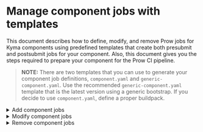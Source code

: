# Manage component jobs with templates

This document describes how to define, modify, and remove Prow jobs for Kyma components using predefined templates that create both presubmit and postsubmit jobs for your component. Also, this document gives you the steps required to prepare your component for the Prow CI pipeline.

>**NOTE:** There are two templates that you can use to generate your component job definitions, `component.yaml` and `generic-component.yaml`. Use the recommended `generic-component.yaml` template that is the latest version using a generic bootstrap. If you decide to use `component.yaml`, define a proper buildpack.

<div tabs name="add-component-jobs">
  <details>
  <summary>
  Add component jobs
  </summary>

Follow these steps:

1. Create the configuration file.

   Go to `templates/data` and add a new YAML file (`<PROW JOB NAME>-data.yaml`) with Prow job details to the `render` list under the `templates` section.
   
   See an example that defines the `skr-aws-upgrade-integration-dev` test from the `kyma` repository, using the generic bootstrap:

   ```yaml
   templates:
      - fromTo:
           - from: templates/generic.tmpl
             to: ../prow/jobs/kyma/skr-aws-upgrade-integration-dev.yaml
        render:
           localSets:
              postsubmit:
                 type_postsubmit: "true"
                 cluster: "trusted-workload"
              ...
           jobConfigs:
              - repoName: "kyma-project/kyma"
                jobs:
                   - jobConfig:
                        name: "skr-aws-upgrade-integration-dev"
                        cron: "0 */4 * * *" # "Every four hours"
                        optional: true
        ...
   ```

   Such an entry uses the `generic.tmpl` template to create the `skr-aws-upgrade-integration-dev.yaml` file under the `/prow/jobs/kyma/` subfolder, specifying that postsubmit job for this test.
Set the **optional** parameter to `true` for this job to be optional on pull requests (PRs), not to block others.
**Cron** parameter indicates that this Prow job is run every four hours.

   If needed, you can add global Config Sets (**globalSets**) to the `templates/config.yaml` file.

   For **component job**, instead of `name`, you must use `path` to indicate the path to the component.
   For example:

   ```yaml
   templates:
     - from: templates/generic.tmpl
       render:
         - to: ../prow/jobs/control-plane/components/provisioner/provisioner-generic.yaml
           jobConfigs:
             - repoName: "github.com/kyma-project/control-plane"
               jobs:
                 - jobConfig:
                     path: components/provisioner
   ```

   - For more information about creating template file, as well as local config sets (**localSets**), job configs (**jobConfig**) and
   > **NOTE:** Make sure that the `.yaml` file and the component folder name are the same as the name of the Kyma component. Also, all `.yaml` files in the whole `jobs` structure need to have unique names.
   
   Use the buildpack for Go or Node.js applications provided in the `test-infra` repository. It is the standard mechanism for defining Prow jobs. If the buildpack you want to use is not there yet, you must add it. When you add a new buildpack, follow the example of the already defined ones.


2. Define a test for your component.

   Add a new component test entry to the [`components_test.go`](../../development/tools/jobs/kyma/components_test.go) file for the `test-infra-test-jobs-yaml-definitions` presubmit job to execute it.

   See the example:
   
   ```go
   ...
   {path: "apiserver-proxy", image: tester.ImageGolangBuildpack1_12},
   {path: "apiserver-proxy", image: tester.ImageBootstrap20181204, suite: tester.NewGenericComponentSuite,
     additionalOptions: []jobsuite.Option{
       jobsuite.JobFileSuffix("generic"),
       jobsuite.Since(releases.Release17),
       jobsuite.Optional(),
     },
   },
   ```
   
   Same as with component jobs, mark the component test as optional at this stage by adding the `jobsuite.Optional()` entry.
   
   If you have access to a Prow cluster, you can test a Prow job on it. For details, see the [official documentation](https://github.com/kubernetes/test-infra/blob/master/prow/build_test_update.md#how-to-test-a-prowjob).
   
   When writing tests for a new component, use the `tester.GetKymaReleasesSince({next release})` function to create tests for release jobs.


3. Generate jobs.

   Run one of these commands to generate jobs previously defined in the `config.yaml` file:
   ```bash
   go run development/tools/cmd/rendertemplates/main.go --data path/to/directory/with/data/files
   ```
   or
   ```bash
   make jobs-definitions
   ```
   
   As a result, the Render Templates tool generates the requested job files


4. Check your configuration locally.

   Use the `development/validate-config.sh` script to validate your Prow configuration. The script accepts three arguments:

   - The path to the plugins configuration file (`prow/plugins.yaml`)
   - The path to the generic configuration file (`prow/config.yaml`)
   - The path to the directory with job definitions (`prow/jobs/`)

   See an example:

   ```bash
   cd $GOPATH/src/github.com/kyma-project/test-infra
   ./development/validate-config.sh prow/plugins.yaml prow/config.yaml prow/jobs/
   ```

5. Merge the changes.

   Create a PR with your changes in the `config.yaml` file and the job files generated by the Render Templates.

   After your PR is reviewed and approved, merge the changes to the `test-infra` repository. The job configuration is automatically applied to the Prow production cluster. The `config_updater` plugin configured in the `prow/plugins.yaml` file adds a comment to the PR:

![msg](./assets/msg-updated-config.png)

6. Create a Makefile for your component.

   Buildpacks require `Makefile` defined in your component directory under the `kyma` repository. The `Makefile` has to define the **ci-release** target that is executed for a PR issued against the release branch.

   See an example of `Makefile` for the Console Backend Service component that already uses the generic buildpack:

   ```Makefile
   APP_NAME = console-backend-service
   APP_PATH = components/$(APP_NAME)
   BUILDPACK = eu.gcr.io/kyma-project/test-infra/buildpack-golang-toolbox:v20190930-d28d219
   SCRIPTS_DIR = $(realpath $(shell pwd)/../..)/scripts
   
   include $(SCRIPTS_DIR)/go-dep.mk
   
   VERIFY_IGNORE := /vendor\|/automock\|/testdata\|/pkg
   
   .PHONY: path-to-referenced-charts
   path-to-referenced-charts:
       @echo "resources/core"
   
   ```

   > **NOTE** Add a tab before each command.

   If your job involves pushing a Docker image, its name is based on the following environment variables:
   
   - **DOCKER_TAG** that refers to the Docker tag set by the `build.sh` script.
   - **DOCKER_PUSH_DIRECTORY** that points to the directory in the Docker repository where the image is pushed. Set it in the job definition by adding the **preset-build-pr**, **preset-build-main**, or **preset-build-release** Preset.
   - **DOCKER_PUSH_REPOSITORY** that is the Docker repository where the image is pushed. It is set in the job definition by the **preset-docker-push-repository** Preset.


7. Change your component job and test to obligatory.

   Create another PR in the `test-infra` repository that removes these entries:
   
   - `optional: true` from your component job definition in `templates/config.yaml`.
   - `jobsuite.Optional()` from your component test definition in `components_test.go`.
   
   This change makes your component job and test obligatory to pass on all PRs before they can be merged.

</details>
<details>
<summary>
Modify component jobs
</summary>

To change component job configuration, follow these steps:

1. In the `config.yaml` file, change the name of the file where the jobs are generated. For example, add the `deprecated` suffix.
2. Add `until: {last release}` to this configuration. It specifies the release until which this component version applies.
3. Create a new entry with the new configuration. Set the `to` field to point to the file responsible for storing jobs.
4. Add `since: {next release}` to the new entry. It specifies the release from which this component version applies.

   See this example:

   Buildpack for the API Controller changed from `go1.11` to `go.12` in release 1.5. This is the component configuration before the buildpack change:

   ```yaml
      - to: ../prow/jobs/kyma/components/api-controller/api-controller.yaml
        values:
          <<: *go_kyma_component_1_11
          path: components/api-controller
   ```

   This is what the configuration created after the buildpack change looks like:

   ```yaml
      - to: ../prow/jobs/kyma/components/api-controller/api-controller.yaml
        values:
          <<: *go_kyma_component_1_12
          path: components/api-controller
          since: '1.5'
      - to: ../prow/jobs/kyma/components/api-controller/api-controller-deprecated.yaml
        values:
          <<: *go_kyma_component_1_11
          path: components/api-controller
          until: '1.4'
   ```

5. Modify tests.

   Add a new entry to component [tests](../../development/tools/jobs/kyma/components_test.go) and modify the existing one to specify the release version until which the tests apply.

   See the example of the Console Backend Service:

   ```go
   ...
   {path: "console-backend-service", image: tester.ImageGolangBuildpack1_11,
     additionalOptions: []jobsuite.Option{
       jobsuite.Until(releases.Release15),
     },
   },
   {path: "console-backend-service", image: tester.ImageBootstrap20181204, suite: tester.NewGenericComponentSuite,
     additionalOptions: []jobsuite.Option{
       jobsuite.JobFileSuffix("generic"),
       jobsuite.Since(releases.Release16),
       jobsuite.RunIfChanged("components/console-backend-service/main.go", "scripts/go-dep.mk"),
     },
   },
   ```

   When changing tests, use the `tester.GetKymaReleasesUntil({last release})` function in place of `tester.GetAllKymaReleases` to test older releases. Use the `tester.GetKymaReleasesSince({next release})` function to create tests for release jobs for future releases.

</details>
<details>
<summary>
Remove component jobs
</summary>

CI pipeline in Kyma supports jobs for three last releases so plan the component job removal in advance. Before you remove your component from Prow, add the `until: '{release}'` entry to your component job definition in the `templates/config.yaml` file.

For example, if you are planning to remove your component after version `1.3`, add the `until: '1.3'` entry to your component job definition and remove it only when the release 1.3 is no longer supported:

```yaml
global:
  nextRelease: "1.7"
  releases:
    - "1.6"
    - "1.5"
    - "1.4"
...
```

To remove a component from Prow, follow these steps:

1. In the `config.yaml` file, remove the entries under the `templates` section that refer to your component.
2. Manually remove all files and the component folder from `/prow/jobs`.
3. Delete tests for the component jobs.

</details>
</div>
